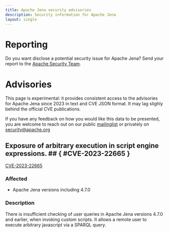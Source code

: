 ```yaml
---
title: Apache Jena security advisories
description: Security information for Apache Jena
layout: single
---
```


# Reporting

Do you want disclose a potential security issue for Apache Jena? Send your report to the  [Apache Security Team](mailto:security@apache.org).

# Advisories

This page is experimental: it provides consistent access to the advisories for Apache Jena since 2023 in text and CVE JSON format. It may lag slighly behind the official CVE publications. 

If you have any feedback on how you would like this data to be presented, you are welcome to reach out on our public [mailinglist](/mailinglist) or privately on [security@apache.org](mailto:security@apache.org)

## Exposure of arbitrary execution in script engine expressions. ## { #CVE-2023-22665 }

[CVE-2023-22665](./CVE-2023-22665.cve.json)

### Affected

* Apache Jena versions  including 4.7.0


### Description

There is insufficient checking of user queries in Apache Jena versions 4.7.0 and earlier, when invoking custom scripts. It allows a remote user to execute arbitrary javascript via a SPARQL query.